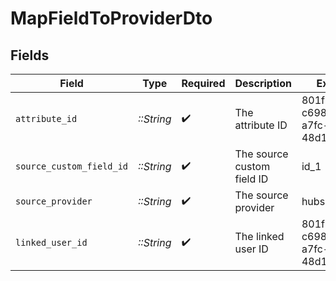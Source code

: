 # MapFieldToProviderDto


## Fields

| Field                                | Type                                 | Required                             | Description                          | Example                              |
| ------------------------------------ | ------------------------------------ | ------------------------------------ | ------------------------------------ | ------------------------------------ |
| `attribute_id`                       | *::String*                           | :heavy_check_mark:                   | The attribute ID                     | 801f9ede-c698-4e66-a7fc-48d19eebaa4f |
| `source_custom_field_id`             | *::String*                           | :heavy_check_mark:                   | The source custom field ID           | id_1                                 |
| `source_provider`                    | *::String*                           | :heavy_check_mark:                   | The source provider                  | hubspot                              |
| `linked_user_id`                     | *::String*                           | :heavy_check_mark:                   | The linked user ID                   | 801f9ede-c698-4e66-a7fc-48d19eebaa4f |